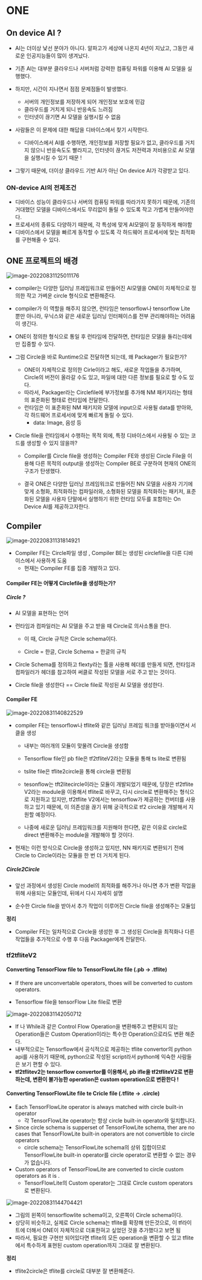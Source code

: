 # ONE 

## On device AI ? 

- AI는 더이상 낯선 분야가 아니다. 알파고가 세상에 나온지 4년이 지났고, 그동안 새로운 인공지능들이 많이 생겨났다.
- 기존 AI는 대부분 클라우드나 서버처럼 강력한 컴퓨팅 파워를 이용해 AI 모델을 실행했다.
- 하지만, 시간이 지나면서 점점 문제점들이 발생했다. 
    - 서버의 개인정보를 저장하게 되어 개인정보 보호에 민감
    - 클라우드를 거치게 되니 반응속도 느려짐
    - 인터넷이 끊기면 AI 모델을 실행시킬 수 없음

- 사람들은 이 문제에 대한 해답을 디바이스에서 찾기 시작한다. 
    - 디바이스에서 AI를 수행하면, 개인정보를 저장할 필요가 없고, 클라우드를 거치지 않으니 반응속도도 빨라지고, 인터넷이 끊겨도 저전력과 저비용으로 AI 모델을 실행시킬 수 있기 때문 ! 

- 그렇기 때문에, 더이상 클라우드 기반 AI가 아닌 On device AI가 각광받고 있다.

### ON-device AI의 전제조건 

- 디바이스 성능이 클라우드나 서버의 컴퓨팅 파워를 따라가지 못하기 때문에, 기존의 거대했던 모델을 디바이스에서도 무리없이 돌릴 수 있도록 작고 가볍게 만들어야한다.
- 프로세서의 종류도 다양하기 때문에, 각 특성에 맞게 AI모델이 잘 동작하게 해야함
- 디바이스에서 모델을 빠르게 동작할 수 있도록 각 하드웨어 프로세서에 맞는 최적화를 구현해줄 수 있다.

## ONE 프로젝트의 배경 

![image-20220831125011176](ONE_INTRO.assets/image-20220831125011176.png)

- compiler는 다양한 딥러닝 프레임워크로 만들어진 AI모델을 ONE이 자체적으로 정의한  작고 가벼운 circle 형식으로 변환해준다.
- compiler가 이 역할을 해주지 않으면, 런타임은 tensorflow나 tensorflow Lite 뿐만 아니라, 우닉스와 같은 새로운 딥러닝 인터페이스를 전부 관리해야하는 어려움이 생긴다. 
- ONE이 정의한 형식으로 통일 후 런타임에 전달하면, 런타임은 모델을 돌리는데에만 집중할 수 있다.
- 그럼 Circle을 바로 Runtime으로 전달하면 되는데, 왜 Packager가 필요한가? 
    - ONE이 자체적으로 정의한 Cirle이라고 해도, 새로운 작업들을 추가하며, Circle의 버전이 올라갈 수도 있고, 파일에 대한 다른 정보를 필요로 할 수도 있다.
    - 따라서, Packager라는 Circlefile에 부가정보를 추가해 NM 패키지라는 형태의 표준화된 형태로 런타임에 전달한다.
    - 런타임은 이 표준화된 NM 패키지와 모델에 input으로 사용될 data를 받아와, 각 하드웨어 프로세서에 맞게 빠르게 돌릴 수 있다. 
        - data: Image, 음성 등 

- Circle file을 런타임에서 수행하는 목적 외에, 특정 디바이스에서 사용될 수 있는 코드를 생성할 수 있지 않을까?

    - Compiler를 Circle file을 생성하는 Compiler FE와 생성된 Circle File을 이용해 다른 목적의 output을 생성하는 Compiler BE로 구분하여 현재의 ONE의 구조가 탄생했다.

    - 결국 ONE은 다양한 딥러닝 프레임워크로 만들어진 NN 모델을 사용자 기기에 맞게 소형화, 최적화하는 컴파일러와, 소형화된 모델을 최적화하는 패키저, 표준화된 모델을 사용자 단말에서 실행하기 위한 런타임 모두를 포함하는 On Device AI를 제공하고자한다. 

## Compiler

![image-20220831131814921](ONE_INTRO.assets/image-20220831131814921.png)

- Compiler FE는 Circle파일 생성 , Compiler BE는 생성된 circlefile을 다른 디바이스에서 사용하게 도움 
    - 현재는 Compiler FE를 집중 개발하고 있다. 

#### Compiler FE는 어떻게 Circlefile을 생성하는가? 

##### Circle ?

- AI 모델을 표현하는 언어 

- 런타임과 컴파일러는 AI 모델을 주고 받을 때 Circle로 의사소통을 한다. 

    - 이 때, Circle 규칙은 Circle schema이다. 

    - Circle = 한글, Circle Schema = 한글의 규칙 

- Circle Schema를 정의하고 flexty라는 툴을 사용해 헤더를 만들게 되면, 런타임과 컴파일러가 헤더를 참고하여 써클로 작성된 모델을 서로 주고 받는 것이다. 

- Circle file을 생성한다 == Circle file로 작성된 AI 모델을 생성한다. 

#### Compiler FE

![image-20220831140822529](ONE_INTRO.assets/image-20220831140822529.png)

- compiler FE는 tensorflow나 tflite와 같은 딥러닝 프레임 워크를 받아들이면서 서클을 생성

    - 내부는 여러개의 모듈이 맞물려 Circle을 생성함 
    - Tensorflow file인 pb file은  tf2tfliteV2라는 모듈을 통해 ts lite로 변환됨 
    - tslite file은 tflite2circle을 통해 circle을 변환됨 

    - tesonflow는 tft2litecircle이라는 모듈이 개발되었기 때문에, 당장은 tf2tflite V2라는 module을 이용해서 tflite로 바꾸고, 다시 circle로 변환해주는 형식으로 지원하고 있지만, tf2tflite V2에서는 tensorflow가 제공하는 컨버터를 사용하고 있기 때문에, 이 의존성을 끊기 위해 궁극적으로 tf2 circle을 개발해서 지원할 예정이다. 

    - 나중에 새로운 딥러닝 프레임워크를 지원해야 한다면, 같은 이유로 circle로 direct 변환해주는 module을 개발해야 할 것이다. 

- 현재는 이런 방식으로 Circle을 생성하고 있지만, NN 패키지로 변환되기 전에 Circle to Circle이라는 모듈을 한 번 더 거치게 된다. 

##### Circle2Circle

- 앞선 과정에서 생성된 Circle model의 최적화를 해주거나 아니면 추가 변환 작업을 위해 사용되는 모듈인데, 뒤에서 다시 자세히 설명

-  순수한 Circle file을 받아서 추가 작업이 이루어진 Circle file을 생성해주는 모듈임 

**정리**

- Compiler FE는 일차적으로 Circle을 생성한 후 그 생성된 Circle을 최적화나 다른 작업들을 추가적으로 수행 후 다음 Packager에게 전달한다. 

### tf2tfliteV2

#### Converting TensorFlow file to TensorFlowLite file (.pb -> .tflite)

- If there are unconvertable operators, thoes will be converted to custom operators.

- Tensorflow file을 tensorFlow Lite file로 변환 

![image-20220831142050712](ONE_INTRO.assets/image-20220831142050712.png)

- If 나 While과 같은 Control Flow Operation을 변환해주고 변환되지 않는 Operation들은 Custom Operation이라는 특수한 Operation으로라도 변환 해준다. 
- 내부적으로는 Tensorflow에서 공식적으로 제공하는 tflite convertor의 python api를 사용하기 때문에, python으로 작성된 script라서 python에 익숙한 사람들은 보기 편할 수 있다. 
- **tf2tflitev2는 tensorflow convertor를 이용해서,  pb ifle을 tf2tfliteV2로 변환하는데, 변환이 불가능한 operation은  custom operation으로 변환한다 !** 

#### Converting TensorFlowLite file te Cricle file (.tflite -> .circle)

- Each TensorFlowLite operator is always matched with circle built-in operator
    - 각 TensorFlowLite operator는 항상 circle built-in operator와 일치합니다.
- Since circle schema is supperset of TensorFlowLite schema, ther are no cases that TensorFlowLite built-in operators are not convertible to circle operators 
    - circle schema는 TensorFlowLite schema의 상위 집합이므로 TensorFlowLite built-in operator를 circle operator로 변환할 수 없는 경우가 없습니다.
- Custom operators of TensorFlowLite are converted to circle custom operators as it is .
    - TensorFlowLite의 Custom operator는 그대로 Circle custom operators로 변환된다. 

![image-20220831144704421](ONE_INTRO.assets/image-20220831144704421.png)

- 그림의 왼쪽이 tensorflowlite schema이고, 오른쪽이 Circle schema이다. 
- 상당히 비슷하고, 실제로 Circle schema는 tflite를 확장해 만든것으로, 이 tf라이트에 더해서 ONE이 자체적으로 더표한혀고 싶었던 것을 추가했다고 보면 됨 
- 따라서, 필요한 구현만 되어있다면 tflite의 모든 operation을 변환할 수 있고 tflite에서 특수하게 표현된 custom operation까지 그대로 잘 변환된다. 

**정리**

- tflite2circle은 tflite를 circle로 대부분 잘 변환해준다. 


